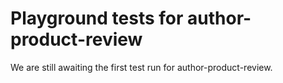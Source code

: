 # Playground tests for author-product-review
We are still awaiting the first test run for author-product-review.
